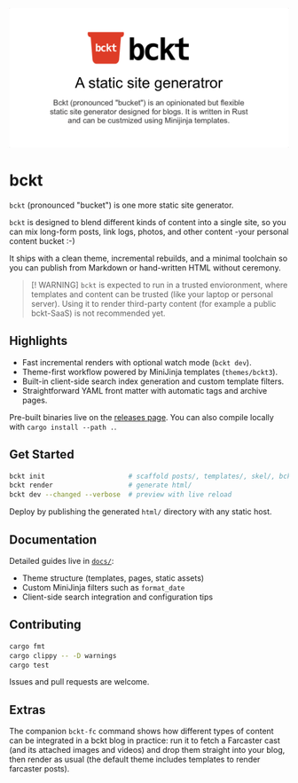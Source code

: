 ![social preview card](assets/bckt-social-preview-card.png)

# bckt

`bckt` (pronounced "bucket") is one more static site generator.

`bckt` is designed to blend different kinds of content into a single site,
so you can mix long-form posts, link logs, photos, and other content -your personal content bucket :-)

It ships with a clean theme, incremental rebuilds, and a minimal toolchain so
you can publish from Markdown or hand-written HTML without ceremony.

> [! WARNING]
> `bckt` is expected to run in a trusted envioronment, where templates
> and content can be trusted (like your laptop or personal server).
> Using it to render third-party content (for example a public bckt-SaaS) 
> is not recommended yet.

## Highlights

- Fast incremental renders with optional watch mode (`bckt dev`).
- Theme-first workflow powered by MiniJinja templates (`themes/bckt3`).
- Built-in client-side search index generation and custom template filters.
- Straightforward YAML front matter with automatic tags and archive pages.

Pre-built binaries live on the
[releases page](https://github.com/vrypan/bckt/releases). You can also
compile locally with `cargo install --path .`.

## Get Started

```bash
bckt init                     # scaffold posts/, templates/, skel/, bckt.yaml
bckt render                   # generate html/
bckt dev --changed --verbose  # preview with live reload
```

Deploy by publishing the generated `html/` directory with any static host.

## Documentation

Detailed guides live in [`docs/`](docs/README.md):

- Theme structure (templates, pages, static assets)
- Custom MiniJinja filters such as `format_date`
- Client-side search integration and configuration tips

## Contributing

```bash
cargo fmt
cargo clippy -- -D warnings
cargo test
```

Issues and pull requests are welcome.

## Extras

The companion `bckt-fc` command shows how different types of content can be integrated in a bckt blog in practice: run it to fetch a Farcaster cast (and its attached images and videos) and drop them straight into your blog, then render as usual (the default theme includes templates to render farcaster posts).
